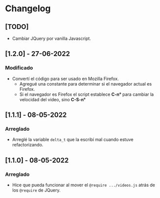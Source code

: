# Changelog

## [TODO]

- Cambiar JQuery por vanilla Javascript.

## [1.2.0] - 27-06-2022

### Modificado

- Convertí el código para ser usado en Mozilla Firefox.
    - Agregué una constante para determinar si el navegador actual es Firefox.
    - Si el navegador es Firefox el script establece **C-n°** para cambiar la velocidad del video, sino **C-S-n°**

## [1.1.1] - 08-05-2022

### Arreglado

- Arreglé la variable `delta_t` que la escribí mal cuando estuve refactorizando.

## [1.1.0] - 08-05-2022

### Arreglado

- Hice que pueda funcionar al mover el `@require .../videos.js` atrás de los `@require` de JQuery.
